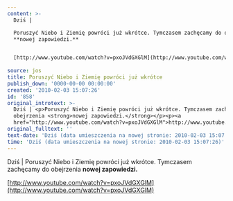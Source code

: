 ```yaml
---
content: >-
  Dziś | 

  Poruszyć Niebo i Ziemię powróci już wkrótce. Tymczasem zachęcamy do obejrzenia
  **nowej zapowiedzi.**


  [http://www.youtube.com/watch?v=pxoJVdGXGlM](http://www.youtube.com/watch?v=pxoJVdGXGlM)
                             
source: jos
title: Poruszyć Niebo i Ziemię powróci już wkrótce
publish_down: '0000-00-00 00:00:00'
created: '2010-02-03 15:07:26'
id: '858'
original_introtext: >-
  Dziś | <p>Poruszyć Niebo i Ziemię powróci już wkrótce. Tymczasem zachęcamy do
  obejrzenia <strong>nowej zapowiedzi.</strong></p><p><a
  href="http://www.youtube.com/watch?v=pxoJVdGXGlM">http://www.youtube.com/watch?v=pxoJVdGXGlM</a></p>                           
original_fulltext: ''
text-date: 'Dziś (data umieszczenia na nowej stronie: 2010-02-03 15:07:26)'
time: 'Dziś (data umieszczenia na nowej stronie: 2010-02-03 15:07:26)'
---
```

Dziś | 
Poruszyć Niebo i Ziemię powróci już wkrótce. Tymczasem zachęcamy do obejrzenia **nowej zapowiedzi.**

[http://www.youtube.com/watch?v=pxoJVdGXGlM](http://www.youtube.com/watch?v=pxoJVdGXGlM)
                           

<!--{{json:{"created_date":"2010-02-03 15:07:26","publish_down":"0000-00-00 00:00:00","id":"858"}}}-->